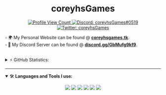 <h1 align="center">coreyhsGames</h1>

<p align="center">
  <a href="https://github.com/coreyhsGames">
    <img src="https://komarev.com/ghpvc/?username=coreyhsgames&style=flat-square&label=Profile%20Views&logo=github" alt="Profile View Count"/>
  </a>
  <a href="https://discord.com/users/822561567102730251">
    <img src="https://img.shields.io/badge/Discord-coreyhsGames%230519-%237289da?logo=discord&style=flat-square" alt="Discord: coreyhsGames#0519"/>
  </a>
  <a href="https://twitter.com/coreyhsgames">
    <img src="https://img.shields.io/badge/Twitter-coreyhsGames-%231DA1F2?logo=twitter&style=flat-square" alt="Twitter: coreyhsGames"/>
  </a>
</p>


▫ 🌍 My Personal Website can be found @ **[coreyhsgames.tk](https://coreyhsgames.tk)**.
<br>
▫ 📰 My Discord Server can be found @ **[discord.gg/GbMufg9kf9](https://discord.gg/GbMufg9kf9)**.

<br>

<details>
  <summary>⚡ GitHub Statistics:</summary> 
  <img src="https://github-readme-stats.vercel.app/api/top-langs/?username=coreyhsGames&layout=compact&theme=tokyonight" />
  <img src="https://github-readme-stats.vercel.app/api?username=coreyhsGames&count_private=true&show_icons=true&theme=tokyonight" />
</details>

---

<details open>
<summary>🛠 <b>Languages and Tools I use:</b></summary>
<p>

<p align="center">
<img src="https://img.shields.io/badge/Python-black?style=for-the-badge&logo=Python" />
<img src="https://img.shields.io/badge/CSharp-black?style=for-the-badge&logo=CSharp" />
<img src="https://img.shields.io/badge/-Unity-black?style=for-the-badge&logo=Unity" />
<img src="https://img.shields.io/badge/-MongoDB-black?style=for-the-badge&logo=MongoDB" />
<img src="https://img.shields.io/badge/-HTML5-black?style=for-the-badge&logo=HTML5" />
<img src="https://img.shields.io/badge/CSS-black?style=for-the-badge&logo=css3&logoColor=#1572B6" />
</p>
</details>

